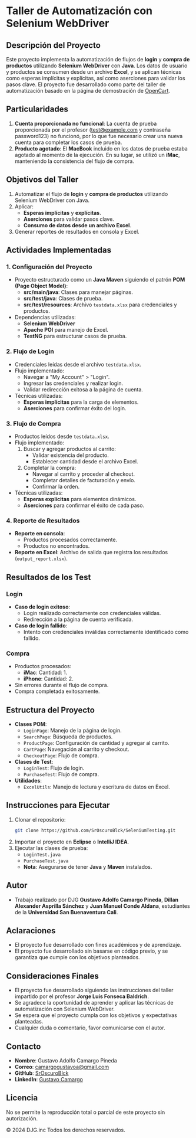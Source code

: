 # Taller de Automatización con Selenium WebDriver

## Descripción del Proyecto
Este proyecto implementa la automatización de flujos de **login** y **compra de productos** utilizando **Selenium WebDriver** con **Java**. Los datos de usuario y productos se consumen desde un archivo **Excel**, y se aplican técnicas como esperas implícitas y explícitas, así como aserciones para validar los pasos clave. El proyecto fue desarrollado como parte del taller de automatización basado en la página de demostración de [OpenCart](https://opencart.abstracta.us).

## Particularidades
1. **Cuenta proporcionada no funcional**: La cuenta de prueba proporcionada por el profesor (test@example.com y contraseña password123) no funcionó, por lo que fue necesario crear una nueva cuenta para completar los casos de prueba.
2. **Producto agotado**: El **MacBook** incluido en los datos de prueba estaba agotado al momento de la ejecución. En su lugar, se utilizó un **iMac**, manteniendo la consistencia del flujo de compra.

## Objetivos del Taller
1. Automatizar el flujo de **login** y **compra de productos** utilizando Selenium WebDriver con Java.
2. Aplicar:
    - **Esperas implícitas** y **explícitas**.
    - **Aserciones** para validar pasos clave.
    - **Consumo de datos desde un archivo Excel**.
3. Generar reportes de resultados en consola y Excel.

## Actividades Implementadas
### 1. **Configuración del Proyecto**
- Proyecto estructurado como un **Java Maven** siguiendo el patrón **POM (Page Object Model)**:
    - **src/main/java**: Clases para manejar páginas.
    - **src/test/java**: Clases de prueba.
    - **src/test/resources**: Archivo `testdata.xlsx` para credenciales y productos.
- Dependencias utilizadas:
    - **Selenium WebDriver**
    - **Apache POI** para manejo de Excel.
    - **TestNG** para estructurar casos de prueba.

### 2. **Flujo de Login**
- Credenciales leídas desde el archivo `testdata.xlsx`.
- Flujo implementado:
    - Navegar a "My Account" > "Login".
    - Ingresar las credenciales y realizar login.
    - Validar redirección exitosa a la página de cuenta.
- Técnicas utilizadas:
    - **Esperas implícitas** para la carga de elementos.
    - **Aserciones** para confirmar éxito del login.

### 3. **Flujo de Compra**
- Productos leídos desde `testdata.xlsx`.
- Flujo implementado:
    1. Buscar y agregar productos al carrito:
        - Validar existencia del producto.
        - Establecer cantidad desde el archivo Excel.
    2. Completar la compra:
        - Navegar al carrito y proceder al checkout.
        - Completar detalles de facturación y envío.
        - Confirmar la orden.
- Técnicas utilizadas:
    - **Esperas explícitas** para elementos dinámicos.
    - **Aserciones** para confirmar el éxito de cada paso.

### 4. **Reporte de Resultados**
- **Reporte en consola**:
    - Productos procesados correctamente.
    - Productos no encontrados.
- **Reporte en Excel**: Archivo de salida que registra los resultados (`output_report.xlsx`).

## Resultados de los Test
### Login
- **Caso de login exitoso**:
    - Login realizado correctamente con credenciales válidas.
    - Redirección a la página de cuenta verificada.
- **Caso de login fallido**:
    - Intento con credenciales inválidas correctamente identificado como fallido.

### Compra
- Productos procesados:
    - **iMac**: Cantidad: 1.
    - **iPhone**: Cantidad: 2.
- Sin errores durante el flujo de compra.
- Compra completada exitosamente.

## Estructura del Proyecto
- **Clases POM**:
    - `LoginPage`: Manejo de la página de login.
    - `SearchPage`: Búsqueda de productos.
    - `ProductPage`: Configuración de cantidad y agregar al carrito.
    - `CartPage`: Navegación al carrito y checkout.
    - `CheckoutPage`: Flujo de compra.
- **Clases de Test**:
    - `LoginTest`: Flujo de login.
    - `PurchaseTest`: Flujo de compra.
- **Utilidades**:
    - `ExcelUtils`: Manejo de lectura y escritura de datos en Excel.

## Instrucciones para Ejecutar
1. Clonar el repositorio:
   ```bash
   git clone https://github.com/SrOscuroBlck/SeleniumTesting.git
    ```
2. Importar el proyecto en **Eclipse** o **IntelliJ IDEA**.
3. Ejecutar las clases de prueba:
    - `LoginTest.java`
    - `PurchaseTest.java`
    - **Nota**: Asegurarse de tener **Java** y **Maven** instalados.


## Autor
- Trabajo realizado por DJG **Gustavo Adolfo Camargo Pineda**, **Dillan Alexander Asprilla Sánchez** y **Juan Manuel Conde Aldana**, estudiantes de la **Universidad San Buenaventura Cali**.

## Aclaraciones
- El proyecto fue desarrollado con fines académicos y de aprendizaje.
- El proyecto fue desarrollado sin basarse en código previo, y se garantiza que cumple con los objetivos planteados.

## Consideraciones Finales
- El proyecto fue desarrollado siguiendo las instrucciones del taller impartido por el profesor **Jorge Luis Fonseca Baldrich**.
- Se agradece la oportunidad de aprender y aplicar las técnicas de automatización con Selenium WebDriver.
- Se espera que el proyecto cumpla con los objetivos y expectativas planteadas.
- Cualquier duda o comentario, favor comunicarse con el autor.

## Contacto
- **Nombre**: Gustavo Adolfo Camargo Pineda
- **Correo**: camargogustavoa@gmail.com
- **GitHub**: [SrOscuroBlck](https://github.com/SrOscuroBlck)
- **LinkedIn**: [Gustavo Camargo](https://www.linkedin.com/in/gustavoadolfocamargopineda/)

## Licencia
No se permite la reproducción total o parcial de este proyecto sin autorización.

© 2024 DJG.inc Todos los derechos reservados.
